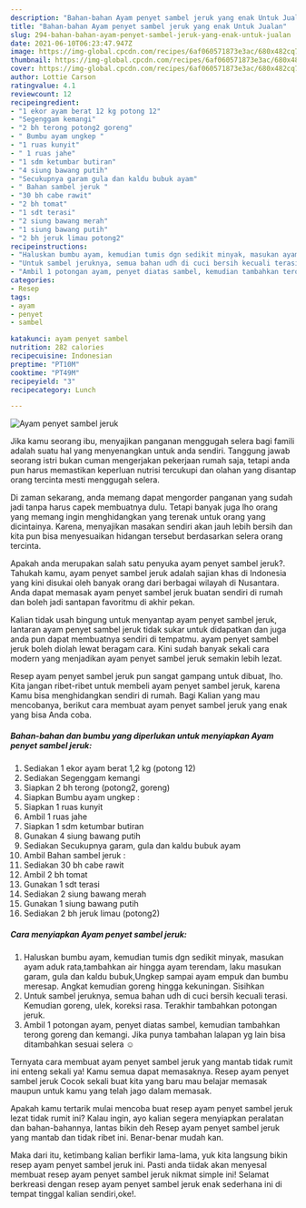 ```yaml
---
description: "Bahan-bahan Ayam penyet sambel jeruk yang enak Untuk Jualan"
title: "Bahan-bahan Ayam penyet sambel jeruk yang enak Untuk Jualan"
slug: 294-bahan-bahan-ayam-penyet-sambel-jeruk-yang-enak-untuk-jualan
date: 2021-06-10T06:23:47.947Z
image: https://img-global.cpcdn.com/recipes/6af060571873e3ac/680x482cq70/ayam-penyet-sambel-jeruk-foto-resep-utama.jpg
thumbnail: https://img-global.cpcdn.com/recipes/6af060571873e3ac/680x482cq70/ayam-penyet-sambel-jeruk-foto-resep-utama.jpg
cover: https://img-global.cpcdn.com/recipes/6af060571873e3ac/680x482cq70/ayam-penyet-sambel-jeruk-foto-resep-utama.jpg
author: Lottie Carson
ratingvalue: 4.1
reviewcount: 12
recipeingredient:
- "1 ekor ayam berat 12 kg potong 12"
- "Segenggam kemangi"
- "2 bh terong potong2 goreng"
- " Bumbu ayam ungkep "
- "1 ruas kunyit"
- " 1 ruas jahe"
- "1 sdm ketumbar butiran"
- "4 siung bawang putih"
- "Secukupnya garam gula dan kaldu bubuk ayam"
- " Bahan sambel jeruk "
- "30 bh cabe rawit"
- "2 bh tomat"
- "1 sdt terasi"
- "2 siung bawang merah"
- "1 siung bawang putih"
- "2 bh jeruk limau potong2"
recipeinstructions:
- "Haluskan bumbu ayam, kemudian tumis dgn sedikit minyak, masukan ayam aduk rata,tambahkan air hingga ayam terendam, laku masukan garam, gula dan kaldu bubuk,Ungkep sampai ayam empuk dan bumbu meresap. Angkat kemudian goreng hingga kekuningan. Sisihkan"
- "Untuk sambel jeruknya, semua bahan udh di cuci bersih kecuali terasi. Kemudian goreng, ulek, koreksi rasa. Terakhir tambahkan potongan jeruk."
- "Ambil 1 potongan ayam, penyet diatas sambel, kemudian tambahkan terong goreng dan kemangi. Jika punya tambahan lalapan yg lain bisa ditambahkan sesuai selera ☺️"
categories:
- Resep
tags:
- ayam
- penyet
- sambel

katakunci: ayam penyet sambel 
nutrition: 282 calories
recipecuisine: Indonesian
preptime: "PT10M"
cooktime: "PT49M"
recipeyield: "3"
recipecategory: Lunch

---
```



![Ayam penyet sambel jeruk](https://img-global.cpcdn.com/recipes/6af060571873e3ac/680x482cq70/ayam-penyet-sambel-jeruk-foto-resep-utama.jpg)

Jika kamu seorang ibu, menyajikan panganan menggugah selera bagi famili adalah suatu hal yang menyenangkan untuk anda sendiri. Tanggung jawab seorang istri bukan cuman mengerjakan pekerjaan rumah saja, tetapi anda pun harus memastikan keperluan nutrisi tercukupi dan olahan yang disantap orang tercinta mesti menggugah selera.

Di zaman  sekarang, anda memang dapat mengorder panganan yang sudah jadi tanpa harus capek membuatnya dulu. Tetapi banyak juga lho orang yang memang ingin menghidangkan yang terenak untuk orang yang dicintainya. Karena, menyajikan masakan sendiri akan jauh lebih bersih dan kita pun bisa menyesuaikan hidangan tersebut berdasarkan selera orang tercinta. 



Apakah anda merupakan salah satu penyuka ayam penyet sambel jeruk?. Tahukah kamu, ayam penyet sambel jeruk adalah sajian khas di Indonesia yang kini disukai oleh banyak orang dari berbagai wilayah di Nusantara. Anda dapat memasak ayam penyet sambel jeruk buatan sendiri di rumah dan boleh jadi santapan favoritmu di akhir pekan.

Kalian tidak usah bingung untuk menyantap ayam penyet sambel jeruk, lantaran ayam penyet sambel jeruk tidak sukar untuk didapatkan dan juga anda pun dapat membuatnya sendiri di tempatmu. ayam penyet sambel jeruk boleh diolah lewat beragam cara. Kini sudah banyak sekali cara modern yang menjadikan ayam penyet sambel jeruk semakin lebih lezat.

Resep ayam penyet sambel jeruk pun sangat gampang untuk dibuat, lho. Kita jangan ribet-ribet untuk membeli ayam penyet sambel jeruk, karena Kamu bisa menghidangkan sendiri di rumah. Bagi Kalian yang mau mencobanya, berikut cara membuat ayam penyet sambel jeruk yang enak yang bisa Anda coba.

<!--inarticleads1-->

##### Bahan-bahan dan bumbu yang diperlukan untuk menyiapkan Ayam penyet sambel jeruk:

1. Sediakan 1 ekor ayam berat 1,2 kg (potong 12)
1. Sediakan Segenggam kemangi
1. Siapkan 2 bh terong (potong2, goreng)
1. Siapkan  Bumbu ayam ungkep :
1. Siapkan 1 ruas kunyit
1. Ambil  1 ruas jahe
1. Siapkan 1 sdm ketumbar butiran
1. Gunakan 4 siung bawang putih
1. Sediakan Secukupnya garam, gula dan kaldu bubuk ayam
1. Ambil  Bahan sambel jeruk :
1. Sediakan 30 bh cabe rawit
1. Ambil 2 bh tomat
1. Gunakan 1 sdt terasi
1. Sediakan 2 siung bawang merah
1. Gunakan 1 siung bawang putih
1. Sediakan 2 bh jeruk limau (potong2)




<!--inarticleads2-->

##### Cara menyiapkan Ayam penyet sambel jeruk:

1. Haluskan bumbu ayam, kemudian tumis dgn sedikit minyak, masukan ayam aduk rata,tambahkan air hingga ayam terendam, laku masukan garam, gula dan kaldu bubuk,Ungkep sampai ayam empuk dan bumbu meresap. Angkat kemudian goreng hingga kekuningan. Sisihkan
1. Untuk sambel jeruknya, semua bahan udh di cuci bersih kecuali terasi. Kemudian goreng, ulek, koreksi rasa. Terakhir tambahkan potongan jeruk.
1. Ambil 1 potongan ayam, penyet diatas sambel, kemudian tambahkan terong goreng dan kemangi. Jika punya tambahan lalapan yg lain bisa ditambahkan sesuai selera ☺️




Ternyata cara membuat ayam penyet sambel jeruk yang mantab tidak rumit ini enteng sekali ya! Kamu semua dapat memasaknya. Resep ayam penyet sambel jeruk Cocok sekali buat kita yang baru mau belajar memasak maupun untuk kamu yang telah jago dalam memasak.

Apakah kamu tertarik mulai mencoba buat resep ayam penyet sambel jeruk lezat tidak rumit ini? Kalau ingin, ayo kalian segera menyiapkan peralatan dan bahan-bahannya, lantas bikin deh Resep ayam penyet sambel jeruk yang mantab dan tidak ribet ini. Benar-benar mudah kan. 

Maka dari itu, ketimbang kalian berfikir lama-lama, yuk kita langsung bikin resep ayam penyet sambel jeruk ini. Pasti anda tiidak akan menyesal membuat resep ayam penyet sambel jeruk nikmat simple ini! Selamat berkreasi dengan resep ayam penyet sambel jeruk enak sederhana ini di tempat tinggal kalian sendiri,oke!.

